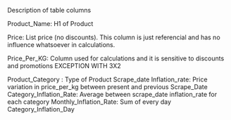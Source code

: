 Description of table columns

Product_Name: H1 of Product

Price: List price (no discounts). This column is just referencial and has no influence whatsoever in calculations.

Price_Per_KG: Column used for calculations and it is sensitive to discounts and promotions EXCEPTION WITH 3X2

Product_Category : Type of Product
Scrape_date
Inflation_rate: Price variation in price_per_kg between present and previous Scrape_Date
Category_Inflation_Rate: Average between scrape_date inflation_rate for each category
Monthly_Inflation_Rate: Sum of every day Category_Inflation_Day

